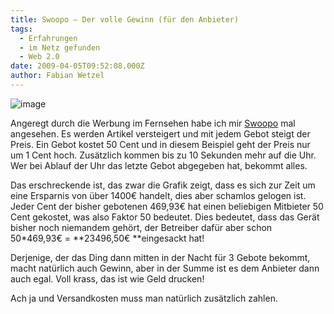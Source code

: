 ```yaml
---
title: Swoopo – Der volle Gewinn (für den Anbieter)
tags:
  - Erfahrungen
  - im Netz gefunden
  - Web 2.0
date: 2009-04-05T09:52:08.000Z
author: Fabian Wetzel
---
```


![image](image18.png "image") 

Angeregt durch die Werbung im Fernsehen habe ich mir [Swoopo](http://www.swoopo.de) mal angesehen. Es werden Artikel versteigert und mit jedem Gebot steigt der Preis. Ein Gebot kostet 50 Cent und in diesem Beispiel geht der Preis nur um 1 Cent hoch. Zusätzlich kommen bis zu 10 Sekunden mehr auf die Uhr. Wer bei Ablauf der Uhr das letzte Gebot abgegeben hat, bekommt alles.

Das erschreckende ist, das zwar die Grafik zeigt, dass es sich zur Zeit um eine Ersparnis von über 1400€ handelt, dies aber schamlos gelogen ist. Jeder Cent der bisher gebotenen 469,93€ hat einen beliebigen Mitbieter 50 Cent gekostet, was also Faktor 50 bedeutet. Dies bedeutet, dass das Gerät bisher noch niemandem gehört, der Betreiber dafür aber schon 50*469,93€ = **23496,50€ **eingesackt hat!

Derjenige, der das Ding dann mitten in der Nacht für 3 Gebote bekommt, macht natürlich auch Gewinn, aber in der Summe ist es dem Anbieter dann auch egal. Voll krass, das ist wie Geld drucken!

Ach ja und Versandkosten muss man natürlich zusätzlich zahlen.


